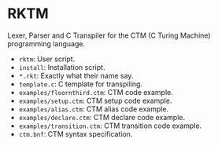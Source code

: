 # RKTM
Lexer, Parser and C Transpiler for the CTM (C Turing Machine) programming language.

- `rktm`: User script.
- `install`: Installation script.
- `*.rkt`: Exactly what their name say.
- `template.c`: C template for transpiling.
- `examples/floornthird.ctm`: CTM code example.
- `examples/setup.ctm`: CTM setup code example.
- `examples/alias.ctm`: CTM alias code example.
- `examples/declare.ctm`: CTM declare code example.
- `examples/transition.ctm`: CTM transition code example.
- `ctm.bnf`: CTM syntax specification.
